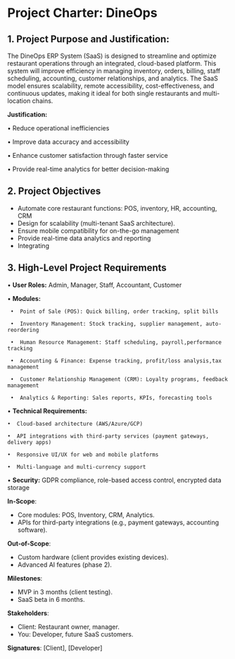 # Project Charter: DineOps  

## 1. Project Purpose and Justification:
The DineOps ERP System (SaaS) is designed to streamline and optimize restaurant operations through an integrated, cloud-based platform. This system will improve efficiency in managing inventory, orders, billing, staff scheduling, accounting, customer relationships, and analytics. The SaaS model ensures scalability, remote accessibility, cost-effectiveness, and continuous updates, making it ideal for both single restaurants and multi-location chains.

**Justification:**

•  Reduce operational inefficiencies

•  Improve data accuracy and accessibility

•  Enhance customer satisfaction through faster service

•  Provide real-time analytics for better decision-making

## 2. Project Objectives
- Automate core restaurant functions: POS, inventory, HR, accounting, CRM  
- Design for scalability (multi-tenant SaaS architecture).  
- Ensure mobile compatibility for on-the-go management
- Provide real-time data analytics and reporting
- Integrating 

## 3. High-Level Project Requirements

•  **User Roles:** Admin, Manager, Staff, Accountant, Customer

• **Modules:**

	 •  Point of Sale (POS): Quick billing, order tracking, split bills
   
	 •  Inventory Management: Stock tracking, supplier management, auto-reordering
   
	 •  Human Resource Management: Staff scheduling, payroll,performance tracking
   
	 •  Accounting & Finance: Expense tracking, profit/loss analysis,tax management
   
	 •  Customer Relationship Management (CRM): Loyalty programs, feedback management
   
	 •  Analytics & Reporting: Sales reports, KPIs, forecasting tools

• **Technical Requirements:**

	•  Cloud-based architecture (AWS/Azure/GCP)

	•  API integrations with third-party services (payment gateways, delivery apps)

	•  Responsive UI/UX for web and mobile platforms

	•  Multi-language and multi-currency support

•  **Security:** GDPR compliance, role-based access control, encrypted data storage


**In-Scope**:  
- Core modules: POS, Inventory, CRM, Analytics.  
- APIs for third-party integrations (e.g., payment gateways, accounting software).  

**Out-of-Scope**:  
- Custom hardware (client provides existing devices).  
- Advanced AI features (phase 2).  

**Milestones**:  
- MVP in 3 months (client testing).  
- SaaS beta in 6 months.  

**Stakeholders**:  
- Client: Restaurant owner, manager.  
- You: Developer, future SaaS customers.  

**Signatures**: [Client], [Developer]  
<!--stackedit_data:
eyJoaXN0b3J5IjpbMTk0NDQ5MTEwNiwtMTQ2NzExNzc0MiwtMj
EzOTAxMzk4MiwxMjE3Nzk5ODY5LDE5OTU0NzQ4MzMsMjIzMDEx
ODIxLC04MTgxMjI5MDMsLTEwNTYyMjIyNjEsLTk1MzA3MzU5NC
wtMTk1ODU2NjMzNV19
-->